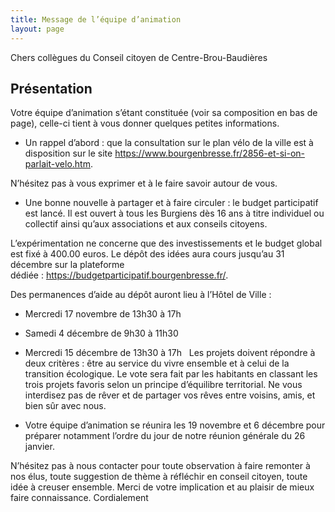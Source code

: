 ```yaml
---
title: Message de l’équipe d’animation
layout: page
---
```


Chers collègues du Conseil citoyen de Centre-Brou-Baudières

## Présentation

Votre équipe d’animation s’étant constituée (voir sa composition en bas de page), celle-ci tient à vous donner quelques petites informations.

- Un rappel d’abord : que la consultation sur le plan vélo de la ville est à disposition sur le site <https://www.bourgenbresse.fr/2856-et-si-on-parlait-velo.htm>.

N’hésitez pas à vous exprimer et à le faire savoir autour de vous.

- Une bonne nouvelle à partager et à faire circuler : le budget participatif est lancé. Il est ouvert à tous les Burgiens dès 16 ans à titre individuel ou collectif ainsi qu’aux associations et aux conseils citoyens.

L’expérimentation ne concerne que des investissements et le budget global est fixé à 400.00 euros. Le dépôt des idées aura cours jusqu’au 31 décembre sur la plateforme dédiée : <https://budgetparticipatif.bourgenbresse.fr/>.

Des permanences d’aide au dépôt auront lieu à l’Hôtel de Ville :
  - Mercredi 17 novembre de 13h30 à 17h
  - Samedi 4 décembre de 9h30 à 11h30
  - Mercredi 15 décembre de 13h30 à 17h
 
Les projets doivent répondre à deux critères : être au service du vivre ensemble et à celui de la transition écologique. Le vote sera fait par les habitants en classant les trois projets favoris selon un principe d’équilibre territorial. Ne vous interdisez pas de rêver et de partager vos rêves entre voisins, amis, et bien sûr avec nous.

- Votre équipe d’animation se réunira les 19 novembre et 6 décembre pour préparer notamment l’ordre du jour de notre réunion générale du 26 janvier.

N’hésitez pas à nous contacter pour toute observation à faire remonter à nos élus, toute suggestion de thème à réfléchir en conseil citoyen, toute idée à creuser ensemble.
Merci de votre implication et au plaisir de mieux faire connaissance. Cordialement

